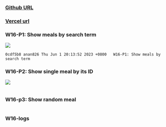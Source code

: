 ### [Github URL](https://github.com/anan826/1112-1N-js-demo-211410658.git)

### [Vercel url](https://1112-1-n-js-demo-211410658.vercel.app/)

### W16-P1: Show meals by search term

![](https://slyliryvslfzxeqslixp.supabase.co/storage/v1/object/public/demo-58/md_1N_img/w16-p1.png)

```
0cdf5b8 anan826 Thu Jun 1 20:13:52 2023 +0800   W16-P1: Show meals by search term
```

### W16-P2: Show single meal by its ID

![](https://slyliryvslfzxeqslixp.supabase.co/storage/v1/object/public/demo-58/md_1N_img/w16-p2.png)

```

```

### W16-p3: Show random meal

![]()

### W16-logs

```

```
